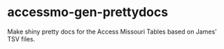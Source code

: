 # accessmo-gen-prettydocs
Make shiny pretty docs for the Access Missouri Tables based on James' TSV files.
